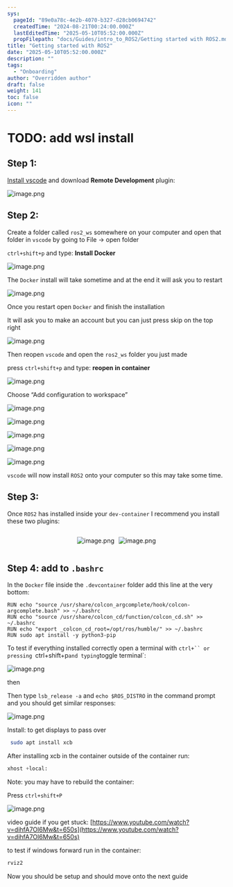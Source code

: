 ```yaml
---
sys:
  pageId: "89e0a78c-4e2b-4070-b327-d28cb0694742"
  createdTime: "2024-08-21T00:24:00.000Z"
  lastEditedTime: "2025-05-10T05:52:00.000Z"
  propFilepath: "docs/Guides/intro_to_ROS2/Getting started with ROS2.md"
title: "Getting started with ROS2"
date: "2025-05-10T05:52:00.000Z"
description: ""
tags:
  - "Onboarding"
author: "Overridden author"
draft: false
weight: 141
toc: false
icon: ""
---
```


# TODO: add wsl install

## Step 1:

[Install vscode](https://code.visualstudio.com/download) and download **Remote Development** plugin:

![image.png](https://prod-files-secure.s3.us-west-2.amazonaws.com/d518164a-d88e-44d1-a4ee-3adb3bd8bce0/efb52993-1881-4a40-b95e-6f020334f022/image.png?X-Amz-Algorithm=AWS4-HMAC-SHA256&X-Amz-Content-Sha256=UNSIGNED-PAYLOAD&X-Amz-Credential=ASIAZI2LB466UTGMZTPT%2F20250710%2Fus-west-2%2Fs3%2Faws4_request&X-Amz-Date=20250710T181248Z&X-Amz-Expires=3600&X-Amz-Security-Token=IQoJb3JpZ2luX2VjELr%2F%2F%2F%2F%2F%2F%2F%2F%2F%2FwEaCXVzLXdlc3QtMiJHMEUCIQDmoaLErAJtZ11yo9uS6RDJzaxko%2Fwc9oDqBjqRkWbg2gIgAVBLspiAdziyQwGZ%2BryhcxmCp3jGNTYoLkWxzUrefQEqiAQIw%2F%2F%2F%2F%2F%2F%2F%2F%2F%2F%2FARAAGgw2Mzc0MjMxODM4MDUiDCuma7iwbx%2FAduw80yrcA%2FD5Xuu58mMeqAw%2FvLSWJ7gucuswiASlavco9938WdPhSW4LOiZYxfKW7jgVziyVHkjUUcNHqpzMEJIaiEzSPj0uRElZKOaf03RhIWyeWootLRdka57HSmbLu0p6FvWacoZnrdX1el1aBi0jZauDJytISrs6Xw%2B1GCAES0P3eI98h27izLxtgQvPEOt9jsAsctpnz8g3pyma74shbAlC7oK7NIqjxcgEpPY3osBbXkSCqxytqqef8UkXtUVgAfHeCNPCGzd%2FB4sQE5vX%2FF3%2FDdhLWx53EUVmq4V6pb8a9avNEl6N8CPHKY0tUFrproqf1BP62LsgZULyiwDnKyy9yDkYrmLTOQStqN4NbVnMERvi09fECgcMHz9Zor%2FK%2BNp931YN3Pn0eXACqpNkMqCjtw6e2Lvy6emG8EAfXJppV32K2XbuX3UHn0Vr%2FzyGsIls6tZE9JaP0p8oce8VAI2L%2BN8d8qU0Gt3ncdvcCA0B2s6cUSCfuKdyIRhZo5QXtUYxkq0Af3JRgAXdiZO5w20McrocNuhMOIR3aFGa2NyFACM4GkK5KDQz271tLjNQgnhmsGh9dmD0Oi15znfco4BvZ0hV%2FJMpktis8OEGXBZohl9VyKiimHc6eTbVCZ1MMMn4v8MGOqUBG1l9d8DALAusbZWiivlwqCZtQgk8QOir1L4LmNUmRbDJ%2F%2BmDUDZuv%2F1j68aXzVdOU7SQmTnO0fajFORPkDZNnKYFvZaYLZjqDtmlEtG4XtM78NHu5qxcwfAh%2FfydMFR%2Fl7OBURamZcVpRZlugQ21rbrX8%2BDaKOIGVcybTR95biVkXwyCqHC9ztkDOmnAXvlodO6V%2FtO98YxGKy4Eko%2B1LO1qEjNd&X-Amz-Signature=5108cbed9d09f11f2e0ed42b6dc7b802d082c8e2c0433b524e2d103b83f21c97&X-Amz-SignedHeaders=host&x-amz-checksum-mode=ENABLED&x-id=GetObject)

## Step 2:

Create a folder called `ros2_ws` somewhere on your computer and open that folder in `vscode` by going to File → open folder 

`ctrl+shift+p` and type: **Install Docker**

![image.png](https://prod-files-secure.s3.us-west-2.amazonaws.com/d518164a-d88e-44d1-a4ee-3adb3bd8bce0/2269dc0e-1cd5-47ff-bceb-c04ad9b2eab0/image.png?X-Amz-Algorithm=AWS4-HMAC-SHA256&X-Amz-Content-Sha256=UNSIGNED-PAYLOAD&X-Amz-Credential=ASIAZI2LB466UTGMZTPT%2F20250710%2Fus-west-2%2Fs3%2Faws4_request&X-Amz-Date=20250710T181248Z&X-Amz-Expires=3600&X-Amz-Security-Token=IQoJb3JpZ2luX2VjELr%2F%2F%2F%2F%2F%2F%2F%2F%2F%2FwEaCXVzLXdlc3QtMiJHMEUCIQDmoaLErAJtZ11yo9uS6RDJzaxko%2Fwc9oDqBjqRkWbg2gIgAVBLspiAdziyQwGZ%2BryhcxmCp3jGNTYoLkWxzUrefQEqiAQIw%2F%2F%2F%2F%2F%2F%2F%2F%2F%2F%2FARAAGgw2Mzc0MjMxODM4MDUiDCuma7iwbx%2FAduw80yrcA%2FD5Xuu58mMeqAw%2FvLSWJ7gucuswiASlavco9938WdPhSW4LOiZYxfKW7jgVziyVHkjUUcNHqpzMEJIaiEzSPj0uRElZKOaf03RhIWyeWootLRdka57HSmbLu0p6FvWacoZnrdX1el1aBi0jZauDJytISrs6Xw%2B1GCAES0P3eI98h27izLxtgQvPEOt9jsAsctpnz8g3pyma74shbAlC7oK7NIqjxcgEpPY3osBbXkSCqxytqqef8UkXtUVgAfHeCNPCGzd%2FB4sQE5vX%2FF3%2FDdhLWx53EUVmq4V6pb8a9avNEl6N8CPHKY0tUFrproqf1BP62LsgZULyiwDnKyy9yDkYrmLTOQStqN4NbVnMERvi09fECgcMHz9Zor%2FK%2BNp931YN3Pn0eXACqpNkMqCjtw6e2Lvy6emG8EAfXJppV32K2XbuX3UHn0Vr%2FzyGsIls6tZE9JaP0p8oce8VAI2L%2BN8d8qU0Gt3ncdvcCA0B2s6cUSCfuKdyIRhZo5QXtUYxkq0Af3JRgAXdiZO5w20McrocNuhMOIR3aFGa2NyFACM4GkK5KDQz271tLjNQgnhmsGh9dmD0Oi15znfco4BvZ0hV%2FJMpktis8OEGXBZohl9VyKiimHc6eTbVCZ1MMMn4v8MGOqUBG1l9d8DALAusbZWiivlwqCZtQgk8QOir1L4LmNUmRbDJ%2F%2BmDUDZuv%2F1j68aXzVdOU7SQmTnO0fajFORPkDZNnKYFvZaYLZjqDtmlEtG4XtM78NHu5qxcwfAh%2FfydMFR%2Fl7OBURamZcVpRZlugQ21rbrX8%2BDaKOIGVcybTR95biVkXwyCqHC9ztkDOmnAXvlodO6V%2FtO98YxGKy4Eko%2B1LO1qEjNd&X-Amz-Signature=72fd7904e9cc3744b5636578e75cec3e4e911db76b78f1a432e265439b815dac&X-Amz-SignedHeaders=host&x-amz-checksum-mode=ENABLED&x-id=GetObject)

The `Docker` install will take sometime and at the end it will ask you to restart

![image.png](https://prod-files-secure.s3.us-west-2.amazonaws.com/d518164a-d88e-44d1-a4ee-3adb3bd8bce0/ed233f78-be33-4b1f-b89c-9c346c0e961e/image.png?X-Amz-Algorithm=AWS4-HMAC-SHA256&X-Amz-Content-Sha256=UNSIGNED-PAYLOAD&X-Amz-Credential=ASIAZI2LB466UTGMZTPT%2F20250710%2Fus-west-2%2Fs3%2Faws4_request&X-Amz-Date=20250710T181248Z&X-Amz-Expires=3600&X-Amz-Security-Token=IQoJb3JpZ2luX2VjELr%2F%2F%2F%2F%2F%2F%2F%2F%2F%2FwEaCXVzLXdlc3QtMiJHMEUCIQDmoaLErAJtZ11yo9uS6RDJzaxko%2Fwc9oDqBjqRkWbg2gIgAVBLspiAdziyQwGZ%2BryhcxmCp3jGNTYoLkWxzUrefQEqiAQIw%2F%2F%2F%2F%2F%2F%2F%2F%2F%2F%2FARAAGgw2Mzc0MjMxODM4MDUiDCuma7iwbx%2FAduw80yrcA%2FD5Xuu58mMeqAw%2FvLSWJ7gucuswiASlavco9938WdPhSW4LOiZYxfKW7jgVziyVHkjUUcNHqpzMEJIaiEzSPj0uRElZKOaf03RhIWyeWootLRdka57HSmbLu0p6FvWacoZnrdX1el1aBi0jZauDJytISrs6Xw%2B1GCAES0P3eI98h27izLxtgQvPEOt9jsAsctpnz8g3pyma74shbAlC7oK7NIqjxcgEpPY3osBbXkSCqxytqqef8UkXtUVgAfHeCNPCGzd%2FB4sQE5vX%2FF3%2FDdhLWx53EUVmq4V6pb8a9avNEl6N8CPHKY0tUFrproqf1BP62LsgZULyiwDnKyy9yDkYrmLTOQStqN4NbVnMERvi09fECgcMHz9Zor%2FK%2BNp931YN3Pn0eXACqpNkMqCjtw6e2Lvy6emG8EAfXJppV32K2XbuX3UHn0Vr%2FzyGsIls6tZE9JaP0p8oce8VAI2L%2BN8d8qU0Gt3ncdvcCA0B2s6cUSCfuKdyIRhZo5QXtUYxkq0Af3JRgAXdiZO5w20McrocNuhMOIR3aFGa2NyFACM4GkK5KDQz271tLjNQgnhmsGh9dmD0Oi15znfco4BvZ0hV%2FJMpktis8OEGXBZohl9VyKiimHc6eTbVCZ1MMMn4v8MGOqUBG1l9d8DALAusbZWiivlwqCZtQgk8QOir1L4LmNUmRbDJ%2F%2BmDUDZuv%2F1j68aXzVdOU7SQmTnO0fajFORPkDZNnKYFvZaYLZjqDtmlEtG4XtM78NHu5qxcwfAh%2FfydMFR%2Fl7OBURamZcVpRZlugQ21rbrX8%2BDaKOIGVcybTR95biVkXwyCqHC9ztkDOmnAXvlodO6V%2FtO98YxGKy4Eko%2B1LO1qEjNd&X-Amz-Signature=c14f43098ca39f64f25e8f6d6d48d1d95247f06da61482d64d9390c89cf744e2&X-Amz-SignedHeaders=host&x-amz-checksum-mode=ENABLED&x-id=GetObject)

Once you restart open `Docker` and finish the installation

It will ask you to make an account but you can just press skip on the top right

![image.png](https://prod-files-secure.s3.us-west-2.amazonaws.com/d518164a-d88e-44d1-a4ee-3adb3bd8bce0/21010ad9-1659-4fd9-9f59-9932a09b2a3d/image.png?X-Amz-Algorithm=AWS4-HMAC-SHA256&X-Amz-Content-Sha256=UNSIGNED-PAYLOAD&X-Amz-Credential=ASIAZI2LB466UTGMZTPT%2F20250710%2Fus-west-2%2Fs3%2Faws4_request&X-Amz-Date=20250710T181248Z&X-Amz-Expires=3600&X-Amz-Security-Token=IQoJb3JpZ2luX2VjELr%2F%2F%2F%2F%2F%2F%2F%2F%2F%2FwEaCXVzLXdlc3QtMiJHMEUCIQDmoaLErAJtZ11yo9uS6RDJzaxko%2Fwc9oDqBjqRkWbg2gIgAVBLspiAdziyQwGZ%2BryhcxmCp3jGNTYoLkWxzUrefQEqiAQIw%2F%2F%2F%2F%2F%2F%2F%2F%2F%2F%2FARAAGgw2Mzc0MjMxODM4MDUiDCuma7iwbx%2FAduw80yrcA%2FD5Xuu58mMeqAw%2FvLSWJ7gucuswiASlavco9938WdPhSW4LOiZYxfKW7jgVziyVHkjUUcNHqpzMEJIaiEzSPj0uRElZKOaf03RhIWyeWootLRdka57HSmbLu0p6FvWacoZnrdX1el1aBi0jZauDJytISrs6Xw%2B1GCAES0P3eI98h27izLxtgQvPEOt9jsAsctpnz8g3pyma74shbAlC7oK7NIqjxcgEpPY3osBbXkSCqxytqqef8UkXtUVgAfHeCNPCGzd%2FB4sQE5vX%2FF3%2FDdhLWx53EUVmq4V6pb8a9avNEl6N8CPHKY0tUFrproqf1BP62LsgZULyiwDnKyy9yDkYrmLTOQStqN4NbVnMERvi09fECgcMHz9Zor%2FK%2BNp931YN3Pn0eXACqpNkMqCjtw6e2Lvy6emG8EAfXJppV32K2XbuX3UHn0Vr%2FzyGsIls6tZE9JaP0p8oce8VAI2L%2BN8d8qU0Gt3ncdvcCA0B2s6cUSCfuKdyIRhZo5QXtUYxkq0Af3JRgAXdiZO5w20McrocNuhMOIR3aFGa2NyFACM4GkK5KDQz271tLjNQgnhmsGh9dmD0Oi15znfco4BvZ0hV%2FJMpktis8OEGXBZohl9VyKiimHc6eTbVCZ1MMMn4v8MGOqUBG1l9d8DALAusbZWiivlwqCZtQgk8QOir1L4LmNUmRbDJ%2F%2BmDUDZuv%2F1j68aXzVdOU7SQmTnO0fajFORPkDZNnKYFvZaYLZjqDtmlEtG4XtM78NHu5qxcwfAh%2FfydMFR%2Fl7OBURamZcVpRZlugQ21rbrX8%2BDaKOIGVcybTR95biVkXwyCqHC9ztkDOmnAXvlodO6V%2FtO98YxGKy4Eko%2B1LO1qEjNd&X-Amz-Signature=4717e54e5f774aaf9f93f068995b91f3d1604c1e2864b2b35863348bc4eba40f&X-Amz-SignedHeaders=host&x-amz-checksum-mode=ENABLED&x-id=GetObject)

Then reopen `vscode` and open the `ros2_ws` folder you just made

press `ctrl+shift+p` and type: **reopen in container**

![image.png](https://prod-files-secure.s3.us-west-2.amazonaws.com/d518164a-d88e-44d1-a4ee-3adb3bd8bce0/4e93b8c2-41ad-488c-8095-c74205196118/image.png?X-Amz-Algorithm=AWS4-HMAC-SHA256&X-Amz-Content-Sha256=UNSIGNED-PAYLOAD&X-Amz-Credential=ASIAZI2LB466UTGMZTPT%2F20250710%2Fus-west-2%2Fs3%2Faws4_request&X-Amz-Date=20250710T181248Z&X-Amz-Expires=3600&X-Amz-Security-Token=IQoJb3JpZ2luX2VjELr%2F%2F%2F%2F%2F%2F%2F%2F%2F%2FwEaCXVzLXdlc3QtMiJHMEUCIQDmoaLErAJtZ11yo9uS6RDJzaxko%2Fwc9oDqBjqRkWbg2gIgAVBLspiAdziyQwGZ%2BryhcxmCp3jGNTYoLkWxzUrefQEqiAQIw%2F%2F%2F%2F%2F%2F%2F%2F%2F%2F%2FARAAGgw2Mzc0MjMxODM4MDUiDCuma7iwbx%2FAduw80yrcA%2FD5Xuu58mMeqAw%2FvLSWJ7gucuswiASlavco9938WdPhSW4LOiZYxfKW7jgVziyVHkjUUcNHqpzMEJIaiEzSPj0uRElZKOaf03RhIWyeWootLRdka57HSmbLu0p6FvWacoZnrdX1el1aBi0jZauDJytISrs6Xw%2B1GCAES0P3eI98h27izLxtgQvPEOt9jsAsctpnz8g3pyma74shbAlC7oK7NIqjxcgEpPY3osBbXkSCqxytqqef8UkXtUVgAfHeCNPCGzd%2FB4sQE5vX%2FF3%2FDdhLWx53EUVmq4V6pb8a9avNEl6N8CPHKY0tUFrproqf1BP62LsgZULyiwDnKyy9yDkYrmLTOQStqN4NbVnMERvi09fECgcMHz9Zor%2FK%2BNp931YN3Pn0eXACqpNkMqCjtw6e2Lvy6emG8EAfXJppV32K2XbuX3UHn0Vr%2FzyGsIls6tZE9JaP0p8oce8VAI2L%2BN8d8qU0Gt3ncdvcCA0B2s6cUSCfuKdyIRhZo5QXtUYxkq0Af3JRgAXdiZO5w20McrocNuhMOIR3aFGa2NyFACM4GkK5KDQz271tLjNQgnhmsGh9dmD0Oi15znfco4BvZ0hV%2FJMpktis8OEGXBZohl9VyKiimHc6eTbVCZ1MMMn4v8MGOqUBG1l9d8DALAusbZWiivlwqCZtQgk8QOir1L4LmNUmRbDJ%2F%2BmDUDZuv%2F1j68aXzVdOU7SQmTnO0fajFORPkDZNnKYFvZaYLZjqDtmlEtG4XtM78NHu5qxcwfAh%2FfydMFR%2Fl7OBURamZcVpRZlugQ21rbrX8%2BDaKOIGVcybTR95biVkXwyCqHC9ztkDOmnAXvlodO6V%2FtO98YxGKy4Eko%2B1LO1qEjNd&X-Amz-Signature=707d186953a378c36310bb705e31c4828c412c5e85ba21777a34d056f37a7d3f&X-Amz-SignedHeaders=host&x-amz-checksum-mode=ENABLED&x-id=GetObject)

Choose “Add configuration to workspace”

![image.png](https://prod-files-secure.s3.us-west-2.amazonaws.com/d518164a-d88e-44d1-a4ee-3adb3bd8bce0/9560b282-5060-4989-ba37-97e7b2c22476/image.png?X-Amz-Algorithm=AWS4-HMAC-SHA256&X-Amz-Content-Sha256=UNSIGNED-PAYLOAD&X-Amz-Credential=ASIAZI2LB466UTGMZTPT%2F20250710%2Fus-west-2%2Fs3%2Faws4_request&X-Amz-Date=20250710T181248Z&X-Amz-Expires=3600&X-Amz-Security-Token=IQoJb3JpZ2luX2VjELr%2F%2F%2F%2F%2F%2F%2F%2F%2F%2FwEaCXVzLXdlc3QtMiJHMEUCIQDmoaLErAJtZ11yo9uS6RDJzaxko%2Fwc9oDqBjqRkWbg2gIgAVBLspiAdziyQwGZ%2BryhcxmCp3jGNTYoLkWxzUrefQEqiAQIw%2F%2F%2F%2F%2F%2F%2F%2F%2F%2F%2FARAAGgw2Mzc0MjMxODM4MDUiDCuma7iwbx%2FAduw80yrcA%2FD5Xuu58mMeqAw%2FvLSWJ7gucuswiASlavco9938WdPhSW4LOiZYxfKW7jgVziyVHkjUUcNHqpzMEJIaiEzSPj0uRElZKOaf03RhIWyeWootLRdka57HSmbLu0p6FvWacoZnrdX1el1aBi0jZauDJytISrs6Xw%2B1GCAES0P3eI98h27izLxtgQvPEOt9jsAsctpnz8g3pyma74shbAlC7oK7NIqjxcgEpPY3osBbXkSCqxytqqef8UkXtUVgAfHeCNPCGzd%2FB4sQE5vX%2FF3%2FDdhLWx53EUVmq4V6pb8a9avNEl6N8CPHKY0tUFrproqf1BP62LsgZULyiwDnKyy9yDkYrmLTOQStqN4NbVnMERvi09fECgcMHz9Zor%2FK%2BNp931YN3Pn0eXACqpNkMqCjtw6e2Lvy6emG8EAfXJppV32K2XbuX3UHn0Vr%2FzyGsIls6tZE9JaP0p8oce8VAI2L%2BN8d8qU0Gt3ncdvcCA0B2s6cUSCfuKdyIRhZo5QXtUYxkq0Af3JRgAXdiZO5w20McrocNuhMOIR3aFGa2NyFACM4GkK5KDQz271tLjNQgnhmsGh9dmD0Oi15znfco4BvZ0hV%2FJMpktis8OEGXBZohl9VyKiimHc6eTbVCZ1MMMn4v8MGOqUBG1l9d8DALAusbZWiivlwqCZtQgk8QOir1L4LmNUmRbDJ%2F%2BmDUDZuv%2F1j68aXzVdOU7SQmTnO0fajFORPkDZNnKYFvZaYLZjqDtmlEtG4XtM78NHu5qxcwfAh%2FfydMFR%2Fl7OBURamZcVpRZlugQ21rbrX8%2BDaKOIGVcybTR95biVkXwyCqHC9ztkDOmnAXvlodO6V%2FtO98YxGKy4Eko%2B1LO1qEjNd&X-Amz-Signature=d007e1cee08b6f2f0754e430449a989a65d40b0743379f99f430f4e2085c54fb&X-Amz-SignedHeaders=host&x-amz-checksum-mode=ENABLED&x-id=GetObject)

![image.png](https://prod-files-secure.s3.us-west-2.amazonaws.com/d518164a-d88e-44d1-a4ee-3adb3bd8bce0/2ee63f81-886b-48e8-a553-dc6e5eac99e4/image.png?X-Amz-Algorithm=AWS4-HMAC-SHA256&X-Amz-Content-Sha256=UNSIGNED-PAYLOAD&X-Amz-Credential=ASIAZI2LB466UTGMZTPT%2F20250710%2Fus-west-2%2Fs3%2Faws4_request&X-Amz-Date=20250710T181248Z&X-Amz-Expires=3600&X-Amz-Security-Token=IQoJb3JpZ2luX2VjELr%2F%2F%2F%2F%2F%2F%2F%2F%2F%2FwEaCXVzLXdlc3QtMiJHMEUCIQDmoaLErAJtZ11yo9uS6RDJzaxko%2Fwc9oDqBjqRkWbg2gIgAVBLspiAdziyQwGZ%2BryhcxmCp3jGNTYoLkWxzUrefQEqiAQIw%2F%2F%2F%2F%2F%2F%2F%2F%2F%2F%2FARAAGgw2Mzc0MjMxODM4MDUiDCuma7iwbx%2FAduw80yrcA%2FD5Xuu58mMeqAw%2FvLSWJ7gucuswiASlavco9938WdPhSW4LOiZYxfKW7jgVziyVHkjUUcNHqpzMEJIaiEzSPj0uRElZKOaf03RhIWyeWootLRdka57HSmbLu0p6FvWacoZnrdX1el1aBi0jZauDJytISrs6Xw%2B1GCAES0P3eI98h27izLxtgQvPEOt9jsAsctpnz8g3pyma74shbAlC7oK7NIqjxcgEpPY3osBbXkSCqxytqqef8UkXtUVgAfHeCNPCGzd%2FB4sQE5vX%2FF3%2FDdhLWx53EUVmq4V6pb8a9avNEl6N8CPHKY0tUFrproqf1BP62LsgZULyiwDnKyy9yDkYrmLTOQStqN4NbVnMERvi09fECgcMHz9Zor%2FK%2BNp931YN3Pn0eXACqpNkMqCjtw6e2Lvy6emG8EAfXJppV32K2XbuX3UHn0Vr%2FzyGsIls6tZE9JaP0p8oce8VAI2L%2BN8d8qU0Gt3ncdvcCA0B2s6cUSCfuKdyIRhZo5QXtUYxkq0Af3JRgAXdiZO5w20McrocNuhMOIR3aFGa2NyFACM4GkK5KDQz271tLjNQgnhmsGh9dmD0Oi15znfco4BvZ0hV%2FJMpktis8OEGXBZohl9VyKiimHc6eTbVCZ1MMMn4v8MGOqUBG1l9d8DALAusbZWiivlwqCZtQgk8QOir1L4LmNUmRbDJ%2F%2BmDUDZuv%2F1j68aXzVdOU7SQmTnO0fajFORPkDZNnKYFvZaYLZjqDtmlEtG4XtM78NHu5qxcwfAh%2FfydMFR%2Fl7OBURamZcVpRZlugQ21rbrX8%2BDaKOIGVcybTR95biVkXwyCqHC9ztkDOmnAXvlodO6V%2FtO98YxGKy4Eko%2B1LO1qEjNd&X-Amz-Signature=bb460dc9765ea8bc46eac7da5f16d8af091b88398eabf410600754d26f3d1a20&X-Amz-SignedHeaders=host&x-amz-checksum-mode=ENABLED&x-id=GetObject)

![image.png](https://prod-files-secure.s3.us-west-2.amazonaws.com/d518164a-d88e-44d1-a4ee-3adb3bd8bce0/ae1580b2-b048-407e-aed9-b584224a7a04/image.png?X-Amz-Algorithm=AWS4-HMAC-SHA256&X-Amz-Content-Sha256=UNSIGNED-PAYLOAD&X-Amz-Credential=ASIAZI2LB466UTGMZTPT%2F20250710%2Fus-west-2%2Fs3%2Faws4_request&X-Amz-Date=20250710T181248Z&X-Amz-Expires=3600&X-Amz-Security-Token=IQoJb3JpZ2luX2VjELr%2F%2F%2F%2F%2F%2F%2F%2F%2F%2FwEaCXVzLXdlc3QtMiJHMEUCIQDmoaLErAJtZ11yo9uS6RDJzaxko%2Fwc9oDqBjqRkWbg2gIgAVBLspiAdziyQwGZ%2BryhcxmCp3jGNTYoLkWxzUrefQEqiAQIw%2F%2F%2F%2F%2F%2F%2F%2F%2F%2F%2FARAAGgw2Mzc0MjMxODM4MDUiDCuma7iwbx%2FAduw80yrcA%2FD5Xuu58mMeqAw%2FvLSWJ7gucuswiASlavco9938WdPhSW4LOiZYxfKW7jgVziyVHkjUUcNHqpzMEJIaiEzSPj0uRElZKOaf03RhIWyeWootLRdka57HSmbLu0p6FvWacoZnrdX1el1aBi0jZauDJytISrs6Xw%2B1GCAES0P3eI98h27izLxtgQvPEOt9jsAsctpnz8g3pyma74shbAlC7oK7NIqjxcgEpPY3osBbXkSCqxytqqef8UkXtUVgAfHeCNPCGzd%2FB4sQE5vX%2FF3%2FDdhLWx53EUVmq4V6pb8a9avNEl6N8CPHKY0tUFrproqf1BP62LsgZULyiwDnKyy9yDkYrmLTOQStqN4NbVnMERvi09fECgcMHz9Zor%2FK%2BNp931YN3Pn0eXACqpNkMqCjtw6e2Lvy6emG8EAfXJppV32K2XbuX3UHn0Vr%2FzyGsIls6tZE9JaP0p8oce8VAI2L%2BN8d8qU0Gt3ncdvcCA0B2s6cUSCfuKdyIRhZo5QXtUYxkq0Af3JRgAXdiZO5w20McrocNuhMOIR3aFGa2NyFACM4GkK5KDQz271tLjNQgnhmsGh9dmD0Oi15znfco4BvZ0hV%2FJMpktis8OEGXBZohl9VyKiimHc6eTbVCZ1MMMn4v8MGOqUBG1l9d8DALAusbZWiivlwqCZtQgk8QOir1L4LmNUmRbDJ%2F%2BmDUDZuv%2F1j68aXzVdOU7SQmTnO0fajFORPkDZNnKYFvZaYLZjqDtmlEtG4XtM78NHu5qxcwfAh%2FfydMFR%2Fl7OBURamZcVpRZlugQ21rbrX8%2BDaKOIGVcybTR95biVkXwyCqHC9ztkDOmnAXvlodO6V%2FtO98YxGKy4Eko%2B1LO1qEjNd&X-Amz-Signature=e1ccf518198444a610b12794de0adac846272366f38fe24a5773eae9982b228f&X-Amz-SignedHeaders=host&x-amz-checksum-mode=ENABLED&x-id=GetObject)

![image.png](https://prod-files-secure.s3.us-west-2.amazonaws.com/d518164a-d88e-44d1-a4ee-3adb3bd8bce0/53255b28-f75e-430f-b9e3-c0ac8577e42b/image.png?X-Amz-Algorithm=AWS4-HMAC-SHA256&X-Amz-Content-Sha256=UNSIGNED-PAYLOAD&X-Amz-Credential=ASIAZI2LB466UTGMZTPT%2F20250710%2Fus-west-2%2Fs3%2Faws4_request&X-Amz-Date=20250710T181248Z&X-Amz-Expires=3600&X-Amz-Security-Token=IQoJb3JpZ2luX2VjELr%2F%2F%2F%2F%2F%2F%2F%2F%2F%2FwEaCXVzLXdlc3QtMiJHMEUCIQDmoaLErAJtZ11yo9uS6RDJzaxko%2Fwc9oDqBjqRkWbg2gIgAVBLspiAdziyQwGZ%2BryhcxmCp3jGNTYoLkWxzUrefQEqiAQIw%2F%2F%2F%2F%2F%2F%2F%2F%2F%2F%2FARAAGgw2Mzc0MjMxODM4MDUiDCuma7iwbx%2FAduw80yrcA%2FD5Xuu58mMeqAw%2FvLSWJ7gucuswiASlavco9938WdPhSW4LOiZYxfKW7jgVziyVHkjUUcNHqpzMEJIaiEzSPj0uRElZKOaf03RhIWyeWootLRdka57HSmbLu0p6FvWacoZnrdX1el1aBi0jZauDJytISrs6Xw%2B1GCAES0P3eI98h27izLxtgQvPEOt9jsAsctpnz8g3pyma74shbAlC7oK7NIqjxcgEpPY3osBbXkSCqxytqqef8UkXtUVgAfHeCNPCGzd%2FB4sQE5vX%2FF3%2FDdhLWx53EUVmq4V6pb8a9avNEl6N8CPHKY0tUFrproqf1BP62LsgZULyiwDnKyy9yDkYrmLTOQStqN4NbVnMERvi09fECgcMHz9Zor%2FK%2BNp931YN3Pn0eXACqpNkMqCjtw6e2Lvy6emG8EAfXJppV32K2XbuX3UHn0Vr%2FzyGsIls6tZE9JaP0p8oce8VAI2L%2BN8d8qU0Gt3ncdvcCA0B2s6cUSCfuKdyIRhZo5QXtUYxkq0Af3JRgAXdiZO5w20McrocNuhMOIR3aFGa2NyFACM4GkK5KDQz271tLjNQgnhmsGh9dmD0Oi15znfco4BvZ0hV%2FJMpktis8OEGXBZohl9VyKiimHc6eTbVCZ1MMMn4v8MGOqUBG1l9d8DALAusbZWiivlwqCZtQgk8QOir1L4LmNUmRbDJ%2F%2BmDUDZuv%2F1j68aXzVdOU7SQmTnO0fajFORPkDZNnKYFvZaYLZjqDtmlEtG4XtM78NHu5qxcwfAh%2FfydMFR%2Fl7OBURamZcVpRZlugQ21rbrX8%2BDaKOIGVcybTR95biVkXwyCqHC9ztkDOmnAXvlodO6V%2FtO98YxGKy4Eko%2B1LO1qEjNd&X-Amz-Signature=e14b6a8a27235799a22d4b4140aab990d00197e1b77ad1fae88bc76adb575788&X-Amz-SignedHeaders=host&x-amz-checksum-mode=ENABLED&x-id=GetObject)

![image.png](https://prod-files-secure.s3.us-west-2.amazonaws.com/d518164a-d88e-44d1-a4ee-3adb3bd8bce0/7c562767-5af9-4ffb-97d1-327bcdf4ee00/image.png?X-Amz-Algorithm=AWS4-HMAC-SHA256&X-Amz-Content-Sha256=UNSIGNED-PAYLOAD&X-Amz-Credential=ASIAZI2LB466UTGMZTPT%2F20250710%2Fus-west-2%2Fs3%2Faws4_request&X-Amz-Date=20250710T181248Z&X-Amz-Expires=3600&X-Amz-Security-Token=IQoJb3JpZ2luX2VjELr%2F%2F%2F%2F%2F%2F%2F%2F%2F%2FwEaCXVzLXdlc3QtMiJHMEUCIQDmoaLErAJtZ11yo9uS6RDJzaxko%2Fwc9oDqBjqRkWbg2gIgAVBLspiAdziyQwGZ%2BryhcxmCp3jGNTYoLkWxzUrefQEqiAQIw%2F%2F%2F%2F%2F%2F%2F%2F%2F%2F%2FARAAGgw2Mzc0MjMxODM4MDUiDCuma7iwbx%2FAduw80yrcA%2FD5Xuu58mMeqAw%2FvLSWJ7gucuswiASlavco9938WdPhSW4LOiZYxfKW7jgVziyVHkjUUcNHqpzMEJIaiEzSPj0uRElZKOaf03RhIWyeWootLRdka57HSmbLu0p6FvWacoZnrdX1el1aBi0jZauDJytISrs6Xw%2B1GCAES0P3eI98h27izLxtgQvPEOt9jsAsctpnz8g3pyma74shbAlC7oK7NIqjxcgEpPY3osBbXkSCqxytqqef8UkXtUVgAfHeCNPCGzd%2FB4sQE5vX%2FF3%2FDdhLWx53EUVmq4V6pb8a9avNEl6N8CPHKY0tUFrproqf1BP62LsgZULyiwDnKyy9yDkYrmLTOQStqN4NbVnMERvi09fECgcMHz9Zor%2FK%2BNp931YN3Pn0eXACqpNkMqCjtw6e2Lvy6emG8EAfXJppV32K2XbuX3UHn0Vr%2FzyGsIls6tZE9JaP0p8oce8VAI2L%2BN8d8qU0Gt3ncdvcCA0B2s6cUSCfuKdyIRhZo5QXtUYxkq0Af3JRgAXdiZO5w20McrocNuhMOIR3aFGa2NyFACM4GkK5KDQz271tLjNQgnhmsGh9dmD0Oi15znfco4BvZ0hV%2FJMpktis8OEGXBZohl9VyKiimHc6eTbVCZ1MMMn4v8MGOqUBG1l9d8DALAusbZWiivlwqCZtQgk8QOir1L4LmNUmRbDJ%2F%2BmDUDZuv%2F1j68aXzVdOU7SQmTnO0fajFORPkDZNnKYFvZaYLZjqDtmlEtG4XtM78NHu5qxcwfAh%2FfydMFR%2Fl7OBURamZcVpRZlugQ21rbrX8%2BDaKOIGVcybTR95biVkXwyCqHC9ztkDOmnAXvlodO6V%2FtO98YxGKy4Eko%2B1LO1qEjNd&X-Amz-Signature=b31d08ac3f5462c8cab4d58917c7554ec91c69382ae18326a827d9896d64679d&X-Amz-SignedHeaders=host&x-amz-checksum-mode=ENABLED&x-id=GetObject)

`vscode` will now install `ROS2` onto your computer so this may take some time.

## Step 3:

Once `ROS2` has installed inside your `dev-container` I recommend you install these two plugins:

<div style="display: flex;flex-direction: row; column-gap:10px; max-width: 630px;justify-content: center;">
<div>

![image.png](https://prod-files-secure.s3.us-west-2.amazonaws.com/d518164a-d88e-44d1-a4ee-3adb3bd8bce0/3fc3d550-5a54-4ba1-ba6b-faa01cdb7369/image.png?X-Amz-Algorithm=AWS4-HMAC-SHA256&X-Amz-Content-Sha256=UNSIGNED-PAYLOAD&X-Amz-Credential=ASIAZI2LB466QCUISEI6%2F20250710%2Fus-west-2%2Fs3%2Faws4_request&X-Amz-Date=20250710T181252Z&X-Amz-Expires=3600&X-Amz-Security-Token=IQoJb3JpZ2luX2VjELr%2F%2F%2F%2F%2F%2F%2F%2F%2F%2FwEaCXVzLXdlc3QtMiJGMEQCIHME0%2BrtPBf7uCpMEpwekL6lbUVyOmkewV1uOJ9XxNHJAiBEtPBjzoUQWomhjOni3MZWECBarTL92MB%2BJNWX4InSjyqIBAjD%2F%2F%2F%2F%2F%2F%2F%2F%2F%2F8BEAAaDDYzNzQyMzE4MzgwNSIM2%2F6rHaUChkoZpHxrKtwDkTjX3CnLjbqIxLOWkul312nzQwXFDVlIg552jN9WQP0LxySPqOHRwqLcBDqwojhhC12lRsdZsJh43CdGo3jXGIqCo2hOQ%2BSuZnQDWNMd4%2Fp6JPOU0%2BLNjb3XwfZ5b2LhbyAcaQClh1OrwgyTLRbUA8aaKIEXP02KLkkspXZv4n5O8TjzlrJ3GE1Lk64nIS396xoHYXM3IxkAUpiB7NvK89mGmqYYQhYsZiu8D%2Bpok6PP9lNhKzrIx%2F3tNTivZ7ygtFN7egxn6hRed9RdpzQerXCgWVL1SMswW1g7bhNEuJ9l7hWoCo%2B8YqJKGQ0B9hMbyWuNvQcvzJQP6lkYw1e0yM8xSATp5ByX%2B3VYm%2BmP5kUgm1YurgJbdnrXniuqf3eC2dPkZ5YxMM%2BMEgWkYNdkuY449pA%2FCcTE%2BiI6dq4cfs68tu%2FjZcH1fNH7IwNLsKpt487zC5VZO7jAtCY8RvcX1FhV9nqshK%2B25zqBa9Fo3S8S1RjQT65icvCis2S%2FnG8iFUYD6rPVoo772U1FFIV1vkXWezU%2FHFEjns7Djie9qOVmNzSB4t7uUTFU57wgNQHS2r%2BYfw%2BEb3U9%2Fat2RfIwg0t3a%2BjIMLMyuOd5eHb%2FMn6nRSU6B7s8yOGH4L4wl%2Fm%2FwwY6pgGqKM8be1DR2VyxPVVPL5mMGYLuXVvMzNYBAiYsPakGosKKyrA9Tv4Vbp8UO8p7Kl0gxLWHVh7flu2bmm9Uh2HU9TmSol5k8k5DNSNUq0elaH1pPXJ90XeNaSE7ySDzaGYBsEgOVU%2BD5nViNpAlkB2BbQZF71kNSi7ZPJr0AOXpo4dr6iWxlovVjkCbeYULcXZYz2R7zEDSJFAbbMq5aDWoWG9VPUFR&X-Amz-Signature=45ed0388ea37af983e6ca3a065adc65c2f4a0139607eda7cca263d7bb95f1b7d&X-Amz-SignedHeaders=host&x-amz-checksum-mode=ENABLED&x-id=GetObject)

</div>
<div>

![image.png](https://prod-files-secure.s3.us-west-2.amazonaws.com/d518164a-d88e-44d1-a4ee-3adb3bd8bce0/d994cc66-13c2-4093-a5a3-f84cf4601a82/image.png?X-Amz-Algorithm=AWS4-HMAC-SHA256&X-Amz-Content-Sha256=UNSIGNED-PAYLOAD&X-Amz-Credential=ASIAZI2LB466ZVONG2KL%2F20250710%2Fus-west-2%2Fs3%2Faws4_request&X-Amz-Date=20250710T181252Z&X-Amz-Expires=3600&X-Amz-Security-Token=IQoJb3JpZ2luX2VjELr%2F%2F%2F%2F%2F%2F%2F%2F%2F%2FwEaCXVzLXdlc3QtMiJIMEYCIQC2e0MgxoLQ%2BaVJ05LgyEx48DDvSCF3apFsfta9nywufgIhAPCDRBCm1nAYrdkPFXD61S1WTlQ4dcVul%2BTFubvtdKvRKogECMP%2F%2F%2F%2F%2F%2F%2F%2F%2F%2FwEQABoMNjM3NDIzMTgzODA1IgyqpQfSGu28dEvVsaYq3APFV3sBg6mMjlYqEfM76G2mhqK1bihcDdAqkCWgvqA%2BwlHFthlPaghkgD1aij79rbEf6B%2Bmw0C5N5xNE%2FakBpRBFOSrHQW5OzlZfOrxhxHisuOYVxaB5lIkcuRMU%2BP1tpsIBOpVcjwj%2FjsaUq6ZlK1x8dqBlRplewODidpQYLA5U6yWwj7glycdqlEtU4E0Jkmxhsl08cirlu15Ikx7cNWuV7L%2F0%2F3zOo6E3IrloFz2nlpDZc9F3j2ff5RbFAt7gv5lUyXhvBVaG3XlfaV%2BZs%2BPU7HHJm0eOGvM%2BkcgrS1X%2FUUrbxC%2B9%2BDDwCSal%2BRDw4KyrRzh5gyIZVh5m3JmGdIIhIXnZkczmusynXjexPXSiyARxxaflIOHB2Cgz8mJLmw44JR9yRI7o9X5AsQNXQPo7FPxVuSSJ6IXyZN7cDrgxPAJGbSypxuscwvRejAWOuLsl8b9g1qcsuA7i5nZ9wg8kNIkchA0K8yM0QWaH6Gx8%2Bsb5Fe28B1cpKhmbEE2%2FxhiRdBXbQCptT3I38OyfNCRoHZcqTPZPkJ06Pq7OEhDdg591MfOnPGZ%2FREn%2FnLr7tJO3D0UTwAU%2FCfWpLV2X65mDIWL%2Bteflu48Brj5TIcB4RG4PdMW%2BsNSQdIWDTCz%2Bb%2FDBjqkAVHoKMBrUovIPaae6cPgCdYHM3esy4p7H0ZNlTipbo%2BuJQop0%2BVJqcyHSB2D1IbSRQv8FR7%2Flty8zIdp7y%2BcS9rLBE%2FH%2BY9nlLljP4cEbqzKezaAPZI9SfpX35%2FwqvJ6%2FcGIa4ohZIsoeMsdVVuIQyngt7y7uW8%2FxYa843S2kM%2BP0rfEn9eM9SpGw%2By3qg%2FmTmTNoPK4nhLlp3PuaQO%2BEIVc6cBe&X-Amz-Signature=218ca95b61a44da93c34d7ef10978ccacb31e913b091097427625ee41a68c463&X-Amz-SignedHeaders=host&x-amz-checksum-mode=ENABLED&x-id=GetObject)

</div>
</div>

## Step 4: add to `.bashrc`

In the `Docker` file inside the `.devcontainer` folder add this line at the very bottom: 

```docker
RUN echo "source /usr/share/colcon_argcomplete/hook/colcon-argcomplete.bash" >> ~/.bashrc
RUN echo "source /usr/share/colcon_cd/function/colcon_cd.sh" >> ~/.bashrc
RUN echo "export _colcon_cd_root=/opt/ros/humble/" >> ~/.bashrc
RUN sudo apt install -y python3-pip 
```

To test if everything installed correctly open a terminal with `ctrl+`` or pressing `ctrl+shift+p` and typing `toggle terminal`:

![image.png](https://prod-files-secure.s3.us-west-2.amazonaws.com/d518164a-d88e-44d1-a4ee-3adb3bd8bce0/6a4943d8-b04e-4c02-9a58-775f3384d1a5/image.png?X-Amz-Algorithm=AWS4-HMAC-SHA256&X-Amz-Content-Sha256=UNSIGNED-PAYLOAD&X-Amz-Credential=ASIAZI2LB466UTGMZTPT%2F20250710%2Fus-west-2%2Fs3%2Faws4_request&X-Amz-Date=20250710T181248Z&X-Amz-Expires=3600&X-Amz-Security-Token=IQoJb3JpZ2luX2VjELr%2F%2F%2F%2F%2F%2F%2F%2F%2F%2FwEaCXVzLXdlc3QtMiJHMEUCIQDmoaLErAJtZ11yo9uS6RDJzaxko%2Fwc9oDqBjqRkWbg2gIgAVBLspiAdziyQwGZ%2BryhcxmCp3jGNTYoLkWxzUrefQEqiAQIw%2F%2F%2F%2F%2F%2F%2F%2F%2F%2F%2FARAAGgw2Mzc0MjMxODM4MDUiDCuma7iwbx%2FAduw80yrcA%2FD5Xuu58mMeqAw%2FvLSWJ7gucuswiASlavco9938WdPhSW4LOiZYxfKW7jgVziyVHkjUUcNHqpzMEJIaiEzSPj0uRElZKOaf03RhIWyeWootLRdka57HSmbLu0p6FvWacoZnrdX1el1aBi0jZauDJytISrs6Xw%2B1GCAES0P3eI98h27izLxtgQvPEOt9jsAsctpnz8g3pyma74shbAlC7oK7NIqjxcgEpPY3osBbXkSCqxytqqef8UkXtUVgAfHeCNPCGzd%2FB4sQE5vX%2FF3%2FDdhLWx53EUVmq4V6pb8a9avNEl6N8CPHKY0tUFrproqf1BP62LsgZULyiwDnKyy9yDkYrmLTOQStqN4NbVnMERvi09fECgcMHz9Zor%2FK%2BNp931YN3Pn0eXACqpNkMqCjtw6e2Lvy6emG8EAfXJppV32K2XbuX3UHn0Vr%2FzyGsIls6tZE9JaP0p8oce8VAI2L%2BN8d8qU0Gt3ncdvcCA0B2s6cUSCfuKdyIRhZo5QXtUYxkq0Af3JRgAXdiZO5w20McrocNuhMOIR3aFGa2NyFACM4GkK5KDQz271tLjNQgnhmsGh9dmD0Oi15znfco4BvZ0hV%2FJMpktis8OEGXBZohl9VyKiimHc6eTbVCZ1MMMn4v8MGOqUBG1l9d8DALAusbZWiivlwqCZtQgk8QOir1L4LmNUmRbDJ%2F%2BmDUDZuv%2F1j68aXzVdOU7SQmTnO0fajFORPkDZNnKYFvZaYLZjqDtmlEtG4XtM78NHu5qxcwfAh%2FfydMFR%2Fl7OBURamZcVpRZlugQ21rbrX8%2BDaKOIGVcybTR95biVkXwyCqHC9ztkDOmnAXvlodO6V%2FtO98YxGKy4Eko%2B1LO1qEjNd&X-Amz-Signature=4c76750b5b6e3261e5cce5010a87ddcf0b6a05c0d97d7c2de01e34655d2112e3&X-Amz-SignedHeaders=host&x-amz-checksum-mode=ENABLED&x-id=GetObject)

then 

Then type `lsb_release -a` and `echo $ROS_DISTRO` in the command prompt and you should get similar responses:

![image.png](https://prod-files-secure.s3.us-west-2.amazonaws.com/d518164a-d88e-44d1-a4ee-3adb3bd8bce0/3e635dec-a805-4e85-8b9e-d000e5b71a4e/image.png?X-Amz-Algorithm=AWS4-HMAC-SHA256&X-Amz-Content-Sha256=UNSIGNED-PAYLOAD&X-Amz-Credential=ASIAZI2LB466UTGMZTPT%2F20250710%2Fus-west-2%2Fs3%2Faws4_request&X-Amz-Date=20250710T181248Z&X-Amz-Expires=3600&X-Amz-Security-Token=IQoJb3JpZ2luX2VjELr%2F%2F%2F%2F%2F%2F%2F%2F%2F%2FwEaCXVzLXdlc3QtMiJHMEUCIQDmoaLErAJtZ11yo9uS6RDJzaxko%2Fwc9oDqBjqRkWbg2gIgAVBLspiAdziyQwGZ%2BryhcxmCp3jGNTYoLkWxzUrefQEqiAQIw%2F%2F%2F%2F%2F%2F%2F%2F%2F%2F%2FARAAGgw2Mzc0MjMxODM4MDUiDCuma7iwbx%2FAduw80yrcA%2FD5Xuu58mMeqAw%2FvLSWJ7gucuswiASlavco9938WdPhSW4LOiZYxfKW7jgVziyVHkjUUcNHqpzMEJIaiEzSPj0uRElZKOaf03RhIWyeWootLRdka57HSmbLu0p6FvWacoZnrdX1el1aBi0jZauDJytISrs6Xw%2B1GCAES0P3eI98h27izLxtgQvPEOt9jsAsctpnz8g3pyma74shbAlC7oK7NIqjxcgEpPY3osBbXkSCqxytqqef8UkXtUVgAfHeCNPCGzd%2FB4sQE5vX%2FF3%2FDdhLWx53EUVmq4V6pb8a9avNEl6N8CPHKY0tUFrproqf1BP62LsgZULyiwDnKyy9yDkYrmLTOQStqN4NbVnMERvi09fECgcMHz9Zor%2FK%2BNp931YN3Pn0eXACqpNkMqCjtw6e2Lvy6emG8EAfXJppV32K2XbuX3UHn0Vr%2FzyGsIls6tZE9JaP0p8oce8VAI2L%2BN8d8qU0Gt3ncdvcCA0B2s6cUSCfuKdyIRhZo5QXtUYxkq0Af3JRgAXdiZO5w20McrocNuhMOIR3aFGa2NyFACM4GkK5KDQz271tLjNQgnhmsGh9dmD0Oi15znfco4BvZ0hV%2FJMpktis8OEGXBZohl9VyKiimHc6eTbVCZ1MMMn4v8MGOqUBG1l9d8DALAusbZWiivlwqCZtQgk8QOir1L4LmNUmRbDJ%2F%2BmDUDZuv%2F1j68aXzVdOU7SQmTnO0fajFORPkDZNnKYFvZaYLZjqDtmlEtG4XtM78NHu5qxcwfAh%2FfydMFR%2Fl7OBURamZcVpRZlugQ21rbrX8%2BDaKOIGVcybTR95biVkXwyCqHC9ztkDOmnAXvlodO6V%2FtO98YxGKy4Eko%2B1LO1qEjNd&X-Amz-Signature=34113b387364e1b8f5418ea9dd89ad3c06e2bcebcfa8fd6294007e7a383aec77&X-Amz-SignedHeaders=host&x-amz-checksum-mode=ENABLED&x-id=GetObject)

Install:  to get displays to pass over

```bash
 sudo apt install xcb
```

After installing xcb in the container outside of the container run:

```python
xhost +local:
```

Note: you may have to rebuild the container:

Press `ctrl+shift+P`

![image.png](https://prod-files-secure.s3.us-west-2.amazonaws.com/d518164a-d88e-44d1-a4ee-3adb3bd8bce0/6c2be660-2618-4c38-9c26-53554f7a0b7b/image.png?X-Amz-Algorithm=AWS4-HMAC-SHA256&X-Amz-Content-Sha256=UNSIGNED-PAYLOAD&X-Amz-Credential=ASIAZI2LB466UTGMZTPT%2F20250710%2Fus-west-2%2Fs3%2Faws4_request&X-Amz-Date=20250710T181248Z&X-Amz-Expires=3600&X-Amz-Security-Token=IQoJb3JpZ2luX2VjELr%2F%2F%2F%2F%2F%2F%2F%2F%2F%2FwEaCXVzLXdlc3QtMiJHMEUCIQDmoaLErAJtZ11yo9uS6RDJzaxko%2Fwc9oDqBjqRkWbg2gIgAVBLspiAdziyQwGZ%2BryhcxmCp3jGNTYoLkWxzUrefQEqiAQIw%2F%2F%2F%2F%2F%2F%2F%2F%2F%2F%2FARAAGgw2Mzc0MjMxODM4MDUiDCuma7iwbx%2FAduw80yrcA%2FD5Xuu58mMeqAw%2FvLSWJ7gucuswiASlavco9938WdPhSW4LOiZYxfKW7jgVziyVHkjUUcNHqpzMEJIaiEzSPj0uRElZKOaf03RhIWyeWootLRdka57HSmbLu0p6FvWacoZnrdX1el1aBi0jZauDJytISrs6Xw%2B1GCAES0P3eI98h27izLxtgQvPEOt9jsAsctpnz8g3pyma74shbAlC7oK7NIqjxcgEpPY3osBbXkSCqxytqqef8UkXtUVgAfHeCNPCGzd%2FB4sQE5vX%2FF3%2FDdhLWx53EUVmq4V6pb8a9avNEl6N8CPHKY0tUFrproqf1BP62LsgZULyiwDnKyy9yDkYrmLTOQStqN4NbVnMERvi09fECgcMHz9Zor%2FK%2BNp931YN3Pn0eXACqpNkMqCjtw6e2Lvy6emG8EAfXJppV32K2XbuX3UHn0Vr%2FzyGsIls6tZE9JaP0p8oce8VAI2L%2BN8d8qU0Gt3ncdvcCA0B2s6cUSCfuKdyIRhZo5QXtUYxkq0Af3JRgAXdiZO5w20McrocNuhMOIR3aFGa2NyFACM4GkK5KDQz271tLjNQgnhmsGh9dmD0Oi15znfco4BvZ0hV%2FJMpktis8OEGXBZohl9VyKiimHc6eTbVCZ1MMMn4v8MGOqUBG1l9d8DALAusbZWiivlwqCZtQgk8QOir1L4LmNUmRbDJ%2F%2BmDUDZuv%2F1j68aXzVdOU7SQmTnO0fajFORPkDZNnKYFvZaYLZjqDtmlEtG4XtM78NHu5qxcwfAh%2FfydMFR%2Fl7OBURamZcVpRZlugQ21rbrX8%2BDaKOIGVcybTR95biVkXwyCqHC9ztkDOmnAXvlodO6V%2FtO98YxGKy4Eko%2B1LO1qEjNd&X-Amz-Signature=3d902d5884edfc193b939cfc213a58bbf0d1c7e3650eba8093aee2addbc75867&X-Amz-SignedHeaders=host&x-amz-checksum-mode=ENABLED&x-id=GetObject)

video guide if you get stuck: [https://www.youtube.com/watch?v=dihfA7Ol6Mw&t=650s](https://www.youtube.com/watch?v=dihfA7Ol6Mw&t=650s)

to test if windows forward run in the container:

```bash
rviz2
```

Now you should be setup and should move onto the next guide 
